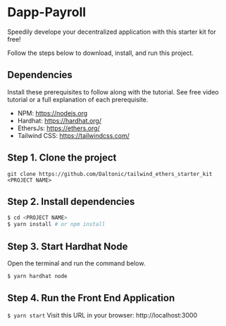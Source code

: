 # Dapp-Payroll

Speedily develope your decentralized application with this starter kit for free!

Follow the steps below to download, install, and run this project.

## Dependencies

Install these prerequisites to follow along with the tutorial. See free video tutorial or a full explanation of each prerequisite.

- NPM: https://nodejs.org
- Hardhat: https://hardhat.org/
- EthersJs: https://ethers.org/
- Tailwind CSS: https://tailwindcss.com/

## Step 1. Clone the project

`git clone https://github.com/Daltonic/tailwind_ethers_starter_kit <PROJECT NAME>`

## Step 2. Install dependencies

```sh
$ cd <PROJECT NAME>
$ yarn install # or npm install
```

## Step 3. Start Hardhat Node

Open the terminal and run the command below.

```sh
$ yarn hardhat node
```

## Step 4. Run the Front End Application

`$ yarn start`
Visit this URL in your browser: http://localhost:3000
